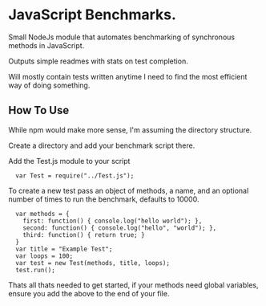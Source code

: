 # JavaScript Benchmarks.

Small NodeJs module that automates benchmarking of synchronous methods in JavaScript.

Outputs simple readmes with stats on test completion.

Will mostly contain tests written anytime I need to find the most efficient way of doing something.

## How To Use

While npm would make more sense, I'm assuming the directory structure.

Create a directory and add your benchmark script there.

Add the Test.js module to your script
```
  var Test = require("../Test.js");
```

To create a new test pass an object of methods, a name, and an optional number of times to run the benchmark, defaults to 10000.

```
  var methods = {
    first: function() { console.log("hello world"); },
    second: function() { console.log("hello", "world"); },
    third: function() { return true; }
  }
  var title = "Example Test";
  var loops = 100;
  var test = new Test(methods, title, loops);
  test.run();
```
Thats all thats needed to get started, if your methods need global variables, ensure you add the above to the end of your file.
